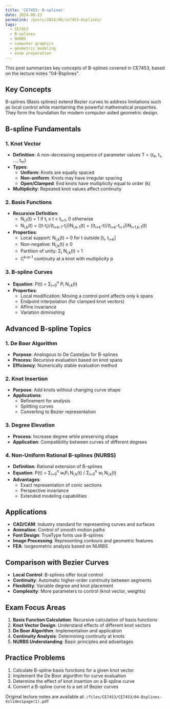 ```yaml
---
title: 'CE7453: B-splines'
date: 2024-06-22
permalink: /posts/2024/06/ce7453-bsplines/
tags:
  - CE7453
  - B-splines
  - NURBS
  - computer graphics
  - geometric modeling
  - exam preparation
---
```


This post summarizes key concepts of B-splines covered in CE7453, based on the lecture notes "04-Bsplines".

## Key Concepts

B-splines (Basis splines) extend Bezier curves to address limitations such as local control while maintaining the powerful mathematical properties. They form the foundation for modern computer-aided geometric design.

## B-spline Fundamentals

### 1. Knot Vector

- **Definition**: A non-decreasing sequence of parameter values T = {t₀, t₁, ..., t<sub>m</sub>}
- **Types**:
  - **Uniform**: Knots are equally spaced
  - **Non-uniform**: Knots may have irregular spacing
  - **Open/Clamped**: End knots have multiplicity equal to order (k)
- **Multiplicity**: Repeated knot values affect continuity

### 2. Basis Functions

- **Recursive Definition**:
  - N<sub>i,1</sub>(t) = 1 if t<sub>i</sub> ≤ t < t<sub>i+1</sub>, 0 otherwise
  - N<sub>i,k</sub>(t) = ((t-t<sub>i</sub>)/(t<sub>i+k-1</sub>-t<sub>i</sub>))N<sub>i,k-1</sub>(t) + ((t<sub>i+k</sub>-t)/(t<sub>i+k</sub>-t<sub>i+1</sub>))N<sub>i+1,k-1</sub>(t)
- **Properties**:
  - Local support: N<sub>i,k</sub>(t) = 0 for t outside [t<sub>i</sub>, t<sub>i+k</sub>]
  - Non-negative: N<sub>i,k</sub>(t) ≥ 0
  - Partition of unity: Σ<sub>i</sub> N<sub>i,k</sub>(t) = 1
  - C<sup>k-p-1</sup> continuity at a knot with multiplicity p

### 3. B-spline Curves

- **Equation**: P(t) = Σ<sub>i=0</sub><sup>n</sup> P<sub>i</sub> N<sub>i,k</sub>(t)
- **Properties**:
  - Local modification: Moving a control point affects only k spans
  - Endpoint interpolation (for clamped knot vectors)
  - Affine invariance
  - Variation diminishing

## Advanced B-spline Topics

### 1. De Boor Algorithm

- **Purpose**: Analogous to De Casteljau for B-splines
- **Process**: Recursive evaluation based on knot spans
- **Efficiency**: Numerically stable evaluation method

### 2. Knot Insertion

- **Purpose**: Add knots without changing curve shape
- **Applications**: 
  - Refinement for analysis
  - Splitting curves
  - Converting to Bezier representation

### 3. Degree Elevation

- **Process**: Increase degree while preserving shape
- **Application**: Compatibility between curves of different degrees

### 4. Non-Uniform Rational B-splines (NURBS)

- **Definition**: Rational extension of B-splines
- **Equation**: P(t) = Σ<sub>i=0</sub><sup>n</sup> w<sub>i</sub>P<sub>i</sub> N<sub>i,k</sub>(t) / Σ<sub>i=0</sub><sup>n</sup> w<sub>i</sub> N<sub>i,k</sub>(t)
- **Advantages**:
  - Exact representation of conic sections
  - Perspective invariance
  - Extended modeling capabilities

## Applications

- **CAD/CAM**: Industry standard for representing curves and surfaces
- **Animation**: Control of smooth motion paths
- **Font Design**: TrueType fonts use B-splines
- **Image Processing**: Representing contours and geometric features
- **FEA**: Isogeometric analysis based on NURBS

## Comparison with Bezier Curves

- **Local Control**: B-splines offer local control
- **Continuity**: Automatic higher-order continuity between segments
- **Flexibility**: Variable degree and knot placement
- **Complexity**: More parameters to control (knot vector, weights)

## Exam Focus Areas

1. **Basis Function Calculation**: Recursive calculation of basis functions
2. **Knot Vector Design**: Understand effects of different knot vectors
3. **De Boor Algorithm**: Implementation and application
4. **Continuity Analysis**: Determining continuity at knots
5. **NURBS Understanding**: Basic principles and advantages

## Practice Problems

1. Calculate B-spline basis functions for a given knot vector
2. Implement the De Boor algorithm for curve evaluation
3. Determine the effect of knot insertion on a B-spline curve
4. Convert a B-spline curve to a set of Bezier curves

Original lecture notes are available at: `/files/CE7453/CE7453/04-Bsplines-4slides1page(1).pdf` 